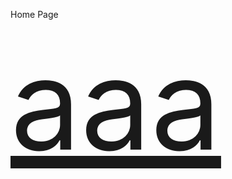 Home Page




<a href="https://rawcdn.githack.com/wdaweb/html--wo-de-di-yi-ge-wang-ye-applefi87/master/index.html" style="font-size:200px;">aaa</a>

